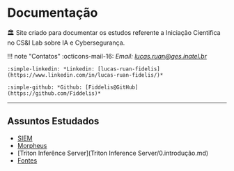 # Documentação

:classical_building: Site criado para documentar os estudos referente a Iniciação Cientifica no CS&I Lab sobre IA e Cybersegurança.

!!! note "Contatos"
    :octicons-mail-16: *Email: [lucas.ruan@ges.inatel.br](mailto:lucas.ruan@ges.inatel.br)*

    :simple-linkedin: *Linkedin: [lucas-ruan-fidelis](https://www.linkedin.com/in/lucas-ruan-fidelis/)*

    :simple-github: *Github: [Fiddelis@GitHub](https://github.com/Fiddelis)*

---

## Assuntos Estudados

- [SIEM](SIEM/0.introdução.md)
- [Morpheus](Morpheus/0.introdução.md)
- [Triton Inferênce Server](Triton Inference Server/0.introdução.md)
- [Fontes](Fontes/fontes.md)